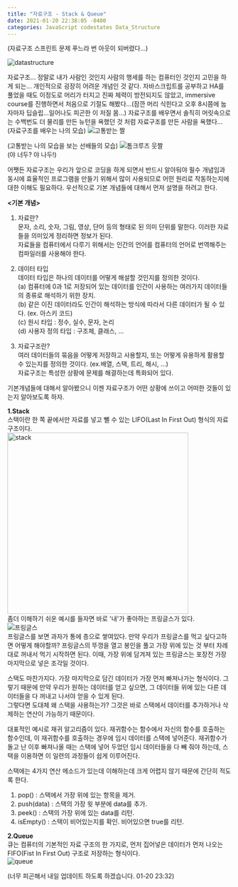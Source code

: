 ```yaml
---
title: "자료구조 - Stack & Queue"
date: 2021-01-20 22:38:05 -0400
categories: JavaScript codestates Data_Structure 
---
```

(자료구조 스프린트 문제 푸느라 번 아웃이 되버렸다...)   

![datastructure](https://user-images.githubusercontent.com/70124288/105183301-5dea4b80-5b71-11eb-8970-0a884c076f2f.jpg)

자료구조... 정말로 내가 사람인 것인지 사람의 행세를 하는 컴퓨터인 것인지 고민을 하게 되는... 개인적으로 굉장히 어려운 개념인 것 같다. 자바스크립트를 공부하고 HA를 풀었을 때도 이정도로 머리가 터지고 진짜 체력이 방전되지도 않았고, immersive course를 진행하면서 처음으로 기절도 해봤다...(잠깐 머리 식힌다고 오후 8시쯤에 눕자마자 딥슬립...일어나도 피곤한 이 저질 몸...) 자료구조를 배우면서 솔직히 머릿속으로는 수백번도 더 물리를 만든 뉴턴을 욕했던 것 처럼 자료구조를 만든 사람을 욕했다...   
(자료구조를 배우는 나의 모습)
![고통받는 짤](https://user-images.githubusercontent.com/70124288/105184568-d4d41400-5b72-11eb-851f-fd711ea2a5ed.png)
   
(고통받는 나의 모습을 보는 선배들의 모습)
![톰크루즈 웃짤](https://user-images.githubusercontent.com/70124288/105184724-04831c00-5b73-11eb-95b3-3460931b0236.png)   
(야 너두? 야 나두!)
   
어쨋든 자료구조는 우리가 앞으로 코딩을 하게 되면서 반드시 알아둬야 필수 개념임과 동시에 효율적인 프로그램을 만들기 위해서 많이 사용되므로 어떤 원리로 작동하는지에 대한 이해도 필요하다. 우선적으로 기본 개념들에 대해서 먼저 설명을 하려고 한다.   

**<기본 개념>**    
 1) 자료란?   
문자, 소리, 숫자, 그림, 영상, 단어 등의 형태로 된 의미 단위를 말한다. 이러한 자료들을 의미있게 정리하면 정보가 된다.   
자료들을 컴퓨터에서 다루기 위해서는 인간의 언어를 컴퓨터의 언어로 번역해주는 컴파일러를 사용해야 한다.   

 2) 데이터 타입   
데이터 타입은 하나의 데이터를 어떻게 해설할 것인지를 정의한 것이다.   
(a) 컴퓨터에 0과 1로 저장되어 있는 데이터를 인간이 사용하는 여러가지 데이터들의 종류로 해석하기 위한 장치.   
(b) 같은 이진 데이터라도 인간이 해석하는 방식에 따라서 다른 데이터가 될 수 있다. (ex. 아스키 코드)   
(c) 원시 타입 : 정수, 실수, 문자, 논리   
(d) 사용자 정의 타입 : 구조체, 클래스, ...
   
 3) 자료구조란?   
여러 데이터들의 묶음을 어떻게 저장하고 사용할지, 또는 어떻게 유용하게 활용할 수 있는지를 정의한 것이다. (ex.배열, 스택, 트리, 해시, ...)   
자료구조는 특성한 상황에 문제를 해결하는데 특화되어 있다.   

기본개념들에 대해서 알아봤으니 이젠 자료구조가 어떤 상황에 쓰이고 어떠한 것들이 있는지 알아보도록 하자.
   
**1.Stack**   
스택이란 한 쪽 끝에서만 자료를 넣고 뺄 수 있는 LIFO(Last In First Out) 형식의 자료 구조이다.   
<img width="407" alt="stack" src="https://user-images.githubusercontent.com/70124288/105186544-2d0c1580-5b75-11eb-9e85-d75238247c1b.png">   
좀더 이해하기 쉬운 예시를 들자면 바로 '내'가 좋아하는 프링글스가 있다.   
![프링글스](https://user-images.githubusercontent.com/70124288/105187090-bb809700-5b75-11eb-9e0b-76c7ae75817c.jpeg)   
프링글스를 보면 과자가 통에 층으로 쌓여있다. 만약 우리가 프링글스를 먹고 싶다고하면 어떻게 해야할까? 프링글스의 뚜껑을 열고 봉인을 풀고 가장 위에 있는 것 부터 차례대로 꺼내서 먹기 시작하면 된다. 이때, 가장 위에 담겨져 있는 프링글스는 포장전 가장 마지막으로 넣은 조각일 것이다.  
    
스택도 마찬가지다. 가장 마지막으로 담긴 데이터가 가장 먼저 빠져나가는 형식이다. 그렇기 때문에 만약 우리가 원하는 데이터를 얻고 싶으면, 그 데이터들 위에 있는 다른 데이터들을 다 꺼내고 나서야 얻을 수 있게 된다.   
그렇다면 도대체 왜 스택을 사용하는가? 그것은 바로 스택에서 데이터를 추가하거나 삭제하는 연산이 가능하기 때문이다.   
   
대표적인 예시로 재귀 알고리즘이 있다. 재귀함수는 함수에서 자신의 함수를 호출하는 함수인데, 이 재귀함수를 호출하는 경우에 임시 데이터를 스택에 넣어준다. 재귀함수가 돌고 난 이후 빠져나올 때는 스택에 넣어 두었던 임시 데이터들을 다 빼 줘야 하는데, 스택을 이용하면 이 일련의 과정들이 쉽게 이루어진다.   
   
스택에는 4가지 연산 메소드가 있는데 이해하는데 크게 어렵지 않기 때문에 간단히 적도록 한다.   
1) pop() : 스택에서 가장 위에 있는 항목을 제거.   
2) push(data) : 스택의 가장 윗 부분에 data를 추가.   
3) peek() : 스택의 가장 위에 있는 data를 리턴.   
4) isEmpty() : 스택이 비어있는지를 확인. 비어있으면 true를 리턴.   
   
   
**2.Queue**   
큐는 컴퓨터의 기본적인 자료 구조의 한 가지로, 먼저 집어넣은 데이터가 먼저 나오는 FIFO(Fist In First Out) 구조로 저장하는 형식이다.   
![queue](https://user-images.githubusercontent.com/70124288/105189146-01d6f580-5b78-11eb-8617-a7ee8109d9d9.png)   
   
(너무 피곤해서 내일 업데이트 하도록 하겠습니다. 01-20 23:32)